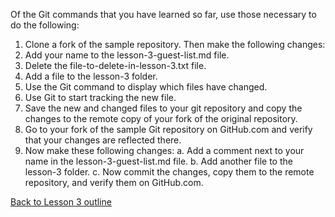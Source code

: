 Of the Git commands that you have learned so far, use those necessary to do the following:

1. Clone a fork of the sample repository.
    Then make the following changes:
2. Add your name to the lesson-3-guest-list.md file.
3. Delete the file-to-delete-in-lesson-3.txt file.
4. Add a file to the lesson-3 folder.
5. Use the Git command to display which files have changed.
6. Use Git to start tracking the new file.
7. Save the new and changed files to your git repository and copy the changes to the remote copy of your fork of the original repository.
8. Go to your fork of the sample Git repository on GitHub.com and verify that your changes are reflected there.
9. Now make these following changes:
   a. Add a comment next to your name in the lesson-3-guest-list.md file.
   b. Add another file to the lesson-3 folder.
   c. Now commit the changes, copy them to the remote repository, and verify them on GitHub.com.

[Back to Lesson 3 outline](https://github.com/live-and-learn/git-learning/tree/master/lesson-3 "Back to lesson 3 outline")